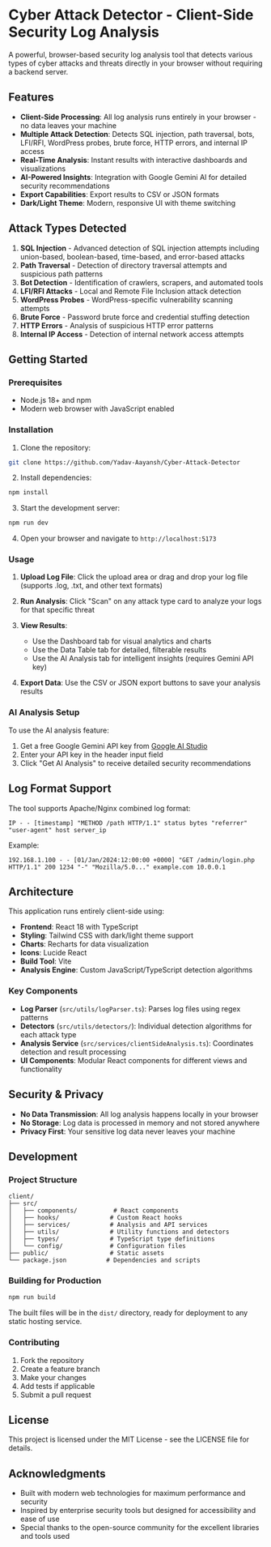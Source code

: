 # Cyber Attack Detector - Client-Side Security Log Analysis

A powerful, browser-based security log analysis tool that detects various types of cyber attacks and threats directly in your browser without requiring a backend server.

## Features

- **Client-Side Processing**: All log analysis runs entirely in your browser - no data leaves your machine
- **Multiple Attack Detection**: Detects SQL injection, path traversal, bots, LFI/RFI, WordPress probes, brute force, HTTP errors, and internal IP access
- **Real-Time Analysis**: Instant results with interactive dashboards and visualizations
- **AI-Powered Insights**: Integration with Google Gemini AI for detailed security recommendations
- **Export Capabilities**: Export results to CSV or JSON formats
- **Dark/Light Theme**: Modern, responsive UI with theme switching

## Attack Types Detected

1. **SQL Injection** - Advanced detection of SQL injection attempts including union-based, boolean-based, time-based, and error-based attacks
2. **Path Traversal** - Detection of directory traversal attempts and suspicious path patterns
3. **Bot Detection** - Identification of crawlers, scrapers, and automated tools
4. **LFI/RFI Attacks** - Local and Remote File Inclusion attack detection
5. **WordPress Probes** - WordPress-specific vulnerability scanning attempts
6. **Brute Force** - Password brute force and credential stuffing detection
7. **HTTP Errors** - Analysis of suspicious HTTP error patterns
8. **Internal IP Access** - Detection of internal network access attempts

## Getting Started

### Prerequisites

- Node.js 18+ and npm
- Modern web browser with JavaScript enabled

### Installation

1. Clone the repository:
```bash
git clone https://github.com/Yadav-Aayansh/Cyber-Attack-Detector
```

2. Install dependencies:
```bash
npm install
```

3. Start the development server:
```bash
npm run dev
```

4. Open your browser and navigate to `http://localhost:5173`

### Usage

1. **Upload Log File**: Click the upload area or drag and drop your log file (supports .log, .txt, and other text formats)

2. **Run Analysis**: Click "Scan" on any attack type card to analyze your logs for that specific threat

3. **View Results**: 
   - Use the Dashboard tab for visual analytics and charts
   - Use the Data Table tab for detailed, filterable results
   - Use the AI Analysis tab for intelligent insights (requires Gemini API key)

4. **Export Data**: Use the CSV or JSON export buttons to save your analysis results

### AI Analysis Setup

To use the AI analysis feature:

1. Get a free Google Gemini API key from [Google AI Studio](https://makersuite.google.com/app/apikey)
2. Enter your API key in the header input field
3. Click "Get AI Analysis" to receive detailed security recommendations

## Log Format Support

The tool supports Apache/Nginx combined log format:
```
IP - - [timestamp] "METHOD /path HTTP/1.1" status bytes "referrer" "user-agent" host server_ip
```

Example:
```
192.168.1.100 - - [01/Jan/2024:12:00:00 +0000] "GET /admin/login.php HTTP/1.1" 200 1234 "-" "Mozilla/5.0..." example.com 10.0.0.1
```

## Architecture

This application runs entirely client-side using:

- **Frontend**: React 18 with TypeScript
- **Styling**: Tailwind CSS with dark/light theme support
- **Charts**: Recharts for data visualization
- **Icons**: Lucide React
- **Build Tool**: Vite
- **Analysis Engine**: Custom JavaScript/TypeScript detection algorithms

### Key Components

- **Log Parser** (`src/utils/logParser.ts`): Parses log files using regex patterns
- **Detectors** (`src/utils/detectors/`): Individual detection algorithms for each attack type
- **Analysis Service** (`src/services/clientSideAnalysis.ts`): Coordinates detection and result processing
- **UI Components**: Modular React components for different views and functionality

## Security & Privacy

- **No Data Transmission**: All log analysis happens locally in your browser
- **No Storage**: Log data is processed in memory and not stored anywhere
- **Privacy First**: Your sensitive log data never leaves your machine

## Development

### Project Structure

```
client/
├── src/
│   ├── components/          # React components
│   ├── hooks/              # Custom React hooks
│   ├── services/           # Analysis and API services
│   ├── utils/              # Utility functions and detectors
│   ├── types/              # TypeScript type definitions
│   └── config/             # Configuration files
├── public/                 # Static assets
└── package.json           # Dependencies and scripts
```

### Building for Production

```bash
npm run build
```

The built files will be in the `dist/` directory, ready for deployment to any static hosting service.

### Contributing

1. Fork the repository
2. Create a feature branch
3. Make your changes
4. Add tests if applicable
5. Submit a pull request

## License

This project is licensed under the MIT License - see the LICENSE file for details.

## Acknowledgments

- Built with modern web technologies for maximum performance and security
- Inspired by enterprise security tools but designed for accessibility and ease of use
- Special thanks to the open-source community for the excellent libraries and tools used
